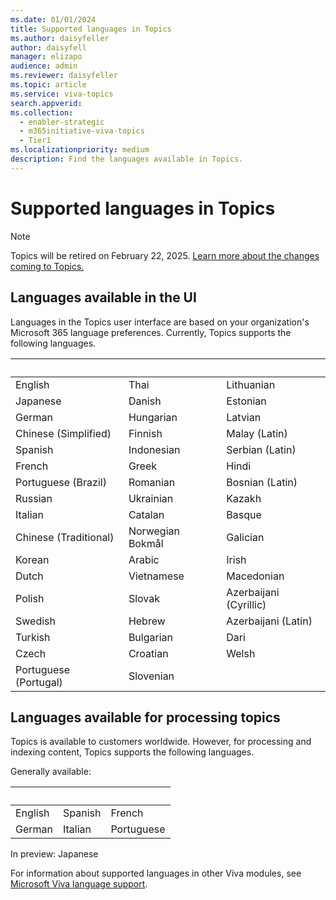 ```yaml
---
ms.date: 01/01/2024
title: Supported languages in Topics
ms.author: daisyfeller
author: daisyfell
manager: elizapo
audience: admin
ms.reviewer: daisyfeller
ms.topic: article
ms.service: viva-topics
search.appverid: 
ms.collection:
  - enabler-strategic
  - m365initiative-viva-topics
  - Tier1
ms.localizationpriority: medium
description: Find the languages available in Topics.
---
```



# Supported languages in Topics

> [!NOTE]
> Topics will be retired on February 22, 2025. [Learn more about the changes coming to Topics.](changes-coming-to-topics.md)

## Languages available in the UI

Languages in the Topics user interface are based on your organization's Microsoft 365 language preferences. Currently, Topics supports the following languages.

|&nbsp;  | &nbsp; |&nbsp; |
|---|---|---|
English|Thai|Lithuanian
Japanese|Danish|Estonian
German|Hungarian|Latvian
Chinese (Simplified)|Finnish|Malay (Latin)
Spanish|Indonesian|Serbian (Latin)
French|Greek|Hindi
Portuguese (Brazil)|Romanian|Bosnian (Latin)
Russian|Ukrainian|Kazakh
Italian|Catalan|Basque
Chinese (Traditional)|Norwegian Bokmål|Galician
Korean|Arabic|Irish
Dutch|Vietnamese|Macedonian
Polish|Slovak|Azerbaijani (Cyrillic)
Swedish|Hebrew|Azerbaijani (Latin)
Turkish|Bulgarian|Dari
Czech|Croatian|Welsh
Portuguese (Portugal)|Slovenian |

## Languages available for processing topics

Topics is available to customers worldwide. However, for processing and indexing content, Topics supports the following languages.

Generally available:

|&nbsp;  | &nbsp; |&nbsp; |
|---|---|---|
English|Spanish |French |
German |Italian |Portuguese |

In preview:
Japanese

For information about supported languages in other Viva modules, see [Microsoft Viva language support](../topics/viva-language-support.md).
